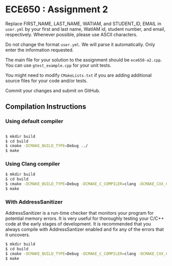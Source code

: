 # ECE650 : Assignment 2

Replace FIRST_NAME, LAST_NAME, WATIAM, and STUDENT_ID, EMAIL in
`user.yml` by your first and last name, WatIAM id, student number, and
email, respectively. Whenever possible, please use ASCII characters.

Do not change the format `user.yml`. We will parse it
automatically. Only enter the information requested.

The main file for your solution to the assignment should be
`ece650-a2.cpp`. You can use `gtest_example.cpp` for your unit tests.

You might need to modify `CMakeLists.txt` if you are adding additional
source files for your code and/or tests.

Commit your changes and submit on GitHub.

## Compilation Instructions

### Using default compiler
```bash

$ mkdir build 
$ cd build
$ cmake -DCMAKE_BUILD_TYPE=Debug ../
$ make
```

### Using Clang compiler

```bash
$ mkdir build 
$ cd build
$ cmake -DCMAKE_BUILD_TYPE=Debug -DCMAKE_C_COMPILER=clang -DCMAKE_CXX_COMPILER=clang++ ../
$ make
```

### With AddressSanitizer

AddressSanitizer is a run-time checker that monitors your program for potential
memory errors. It is very useful for thoroughly testing your C/C++ code at the
early stages of development. It is recommended that you always compile with
AddressSantizer enabled and fix any of the errors that it uncovers.


```bash
$ mkdir build 
$ cd build
$ cmake -DCMAKE_BUILD_TYPE=Debug -DCMAKE_C_COMPILER=clang -DCMAKE_CXX_COMPILER=clang++ -DWITH_ASAN=ON ../
$ make
```

